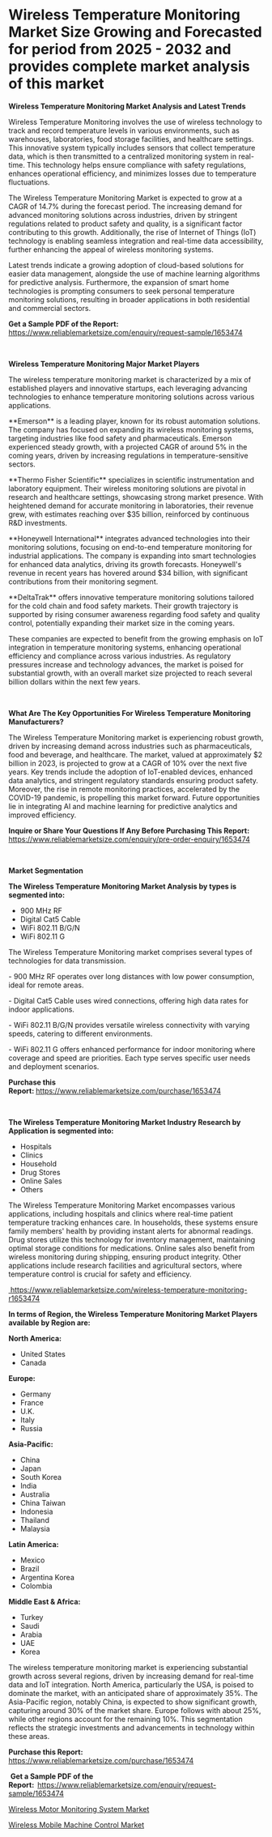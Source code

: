 <p><h1>Wireless Temperature Monitoring Market Size Growing and Forecasted for period from 2025 - 2032 and provides complete market analysis of this market</h1></p><p><strong>Wireless Temperature Monitoring Market Analysis and Latest Trends</strong></p>
<p><p>Wireless Temperature Monitoring involves the use of wireless technology to track and record temperature levels in various environments, such as warehouses, laboratories, food storage facilities, and healthcare settings. This innovative system typically includes sensors that collect temperature data, which is then transmitted to a centralized monitoring system in real-time. This technology helps ensure compliance with safety regulations, enhances operational efficiency, and minimizes losses due to temperature fluctuations.</p><p>The Wireless Temperature Monitoring Market is expected to grow at a CAGR of 14.7% during the forecast period. The increasing demand for advanced monitoring solutions across industries, driven by stringent regulations related to product safety and quality, is a significant factor contributing to this growth. Additionally, the rise of Internet of Things (IoT) technology is enabling seamless integration and real-time data accessibility, further enhancing the appeal of wireless monitoring systems.</p><p>Latest trends indicate a growing adoption of cloud-based solutions for easier data management, alongside the use of machine learning algorithms for predictive analysis. Furthermore, the expansion of smart home technologies is prompting consumers to seek personal temperature monitoring solutions, resulting in broader applications in both residential and commercial sectors.</p></p>
<p><strong>Get a Sample PDF of the Report:&nbsp;</strong> <a href="https://www.reliablemarketsize.com/enquiry/request-sample/1653474?utm_campaign=1885&utm_medium=2&utm_source=Github&utm_content=ia&utm_term=05032025&utm_id=wireless-temperature-monitoring">https://www.reliablemarketsize.com/enquiry/request-sample/1653474</a></p>
<p>&nbsp;</p>
<p><strong>Wireless Temperature Monitoring Major Market Players</strong></p>
<p><p>The wireless temperature monitoring market is characterized by a mix of established players and innovative startups, each leveraging advancing technologies to enhance temperature monitoring solutions across various applications. </p><p>**Emerson** is a leading player, known for its robust automation solutions. The company has focused on expanding its wireless monitoring systems, targeting industries like food safety and pharmaceuticals. Emerson experienced steady growth, with a projected CAGR of around 5% in the coming years, driven by increasing regulations in temperature-sensitive sectors.</p><p>**Thermo Fisher Scientific** specializes in scientific instrumentation and laboratory equipment. Their wireless monitoring solutions are pivotal in research and healthcare settings, showcasing strong market presence. With heightened demand for accurate monitoring in laboratories, their revenue grew, with estimates reaching over $35 billion, reinforced by continuous R&D investments.</p><p>**Honeywell International** integrates advanced technologies into their monitoring solutions, focusing on end-to-end temperature monitoring for industrial applications. The company is expanding into smart technologies for enhanced data analytics, driving its growth forecasts. Honeywell's revenue in recent years has hovered around $34 billion, with significant contributions from their monitoring segment.</p><p>**DeltaTrak** offers innovative temperature monitoring solutions tailored for the cold chain and food safety markets. Their growth trajectory is supported by rising consumer awareness regarding food safety and quality control, potentially expanding their market size in the coming years.</p><p>These companies are expected to benefit from the growing emphasis on IoT integration in temperature monitoring systems, enhancing operational efficiency and compliance across various industries. As regulatory pressures increase and technology advances, the market is poised for substantial growth, with an overall market size projected to reach several billion dollars within the next few years.</p></p>
<p>&nbsp;</p>
<p><strong>What Are The Key Opportunities For Wireless Temperature Monitoring Manufacturers?</strong></p>
<p><p>The Wireless Temperature Monitoring market is experiencing robust growth, driven by increasing demand across industries such as pharmaceuticals, food and beverage, and healthcare. The market, valued at approximately $2 billion in 2023, is projected to grow at a CAGR of 10% over the next five years. Key trends include the adoption of IoT-enabled devices, enhanced data analytics, and stringent regulatory standards ensuring product safety. Moreover, the rise in remote monitoring practices, accelerated by the COVID-19 pandemic, is propelling this market forward. Future opportunities lie in integrating AI and machine learning for predictive analytics and improved efficiency.</p></p>
<p><strong>Inquire or Share Your Questions If Any Before Purchasing This Report:</strong> <a href="https://www.reliablemarketsize.com/enquiry/pre-order-enquiry/1653474?utm_campaign=1885&utm_medium=2&utm_source=Github&utm_content=ia&utm_term=05032025&utm_id=wireless-temperature-monitoring">https://www.reliablemarketsize.com/enquiry/pre-order-enquiry/1653474</a></p>
<p>&nbsp;</p>
<p><strong>Market Segmentation</strong></p>
<p><strong>The Wireless Temperature Monitoring Market Analysis by types is segmented into:</strong></p>
<p><ul><li>900 MHz RF</li><li>Digital Cat5 Cable</li><li>WiFi 802.11 B/G/N</li><li>WiFi 802.11 G</li></ul></p>
<p><p>The Wireless Temperature Monitoring market comprises several types of technologies for data transmission. </p><p>- 900 MHz RF operates over long distances with low power consumption, ideal for remote areas. </p><p>- Digital Cat5 Cable uses wired connections, offering high data rates for indoor applications. </p><p>- WiFi 802.11 B/G/N provides versatile wireless connectivity with varying speeds, catering to different environments. </p><p>- WiFi 802.11 G offers enhanced performance for indoor monitoring where coverage and speed are priorities. Each type serves specific user needs and deployment scenarios.</p></p>
<p><strong>Purchase this Report:&nbsp;</strong><a href="https://www.reliablemarketsize.com/purchase/1653474?utm_campaign=1885&utm_medium=2&utm_source=Github&utm_content=ia&utm_term=05032025&utm_id=wireless-temperature-monitoring">https://www.reliablemarketsize.com/purchase/1653474</a></p>
<p>&nbsp;</p>
<p><strong>The Wireless Temperature Monitoring Market Industry Research by Application is segmented into:</strong></p>
<p><ul><li>Hospitals</li><li>Clinics</li><li>Household</li><li>Drug Stores</li><li>Online Sales</li><li>Others</li></ul></p>
<p><p>The Wireless Temperature Monitoring Market encompasses various applications, including hospitals and clinics where real-time patient temperature tracking enhances care. In households, these systems ensure family members' health by providing instant alerts for abnormal readings. Drug stores utilize this technology for inventory management, maintaining optimal storage conditions for medications. Online sales also benefit from wireless monitoring during shipping, ensuring product integrity. Other applications include research facilities and agricultural sectors, where temperature control is crucial for safety and efficiency.</p></p>
<p><a href="https://www.reliablemarketsize.com/wireless-temperature-monitoring-r1653474?utm_campaign=1885&utm_medium=2&utm_source=Github&utm_content=ia&utm_term=05032025&utm_id=wireless-temperature-monitoring">&nbsp;https://www.reliablemarketsize.com/wireless-temperature-monitoring-r1653474</a></p>
<p><strong>In terms of Region, the Wireless Temperature Monitoring Market Players available by Region are:</strong></p>
<p>
    <p> <strong> North America: </strong>
        <ul>
            <li>United States</li>
            <li>Canada</li>
        </ul>
        </p> 
    <p> <strong> Europe: </strong>
        <ul>
            <li>Germany</li>
            <li>France</li>
            <li>U.K.</li>
            <li>Italy</li>
            <li>Russia</li>
        </ul>
        </p> 
    <p> <strong> Asia-Pacific: </strong>
        <ul>
            <li>China</li>
            <li>Japan</li>
            <li>South Korea</li>
            <li>India</li>
            <li>Australia</li>
            <li>China Taiwan</li>
            <li>Indonesia</li>
            <li>Thailand</li>
            <li>Malaysia</li>
        </ul>
        </p> 
    <p> <strong> Latin America: </strong>
        <ul>
            <li>Mexico</li>
            <li>Brazil</li>
            <li>Argentina Korea</li>
            <li>Colombia</li>
        </ul>
        </p> 
    <p> <strong> Middle East & Africa: </strong>
        <ul>
            <li>Turkey</li>
            <li>Saudi</li>
            <li>Arabia</li>
            <li>UAE</li>
            <li>Korea</li>
        </ul>
    </p>
    </p>
<p><p>The wireless temperature monitoring market is experiencing substantial growth across several regions, driven by increasing demand for real-time data and IoT integration. North America, particularly the USA, is poised to dominate the market, with an anticipated share of approximately 35%. The Asia-Pacific region, notably China, is expected to show significant growth, capturing around 30% of the market share. Europe follows with about 25%, while other regions account for the remaining 10%. This segmentation reflects the strategic investments and advancements in technology within these areas.</p></p>
<p><strong>Purchase this Report: </strong><a href="https://www.reliablemarketsize.com/purchase/1653474?utm_campaign=1885&utm_medium=2&utm_source=Github&utm_content=ia&utm_term=05032025&utm_id=wireless-temperature-monitoring">https://www.reliablemarketsize.com/purchase/1653474</a></p>
<p>&nbsp;<strong>Get a Sample PDF of the Report:&nbsp;&nbsp;</strong><a href="https://www.reliablemarketsize.com/enquiry/request-sample/1653474?utm_campaign=1885&utm_medium=2&utm_source=Github&utm_content=ia&utm_term=05032025&utm_id=wireless-temperature-monitoring">https://www.reliablemarketsize.com/enquiry/request-sample/1653474</a></p>
<p><strong></strong></p>
<p><p><a href="https://github.com/sofayahoo2023/Market-Research-Report-List-7/blob/main/wireless-motor-monitoring-system-market.md?utm_campaign=1885&utm_medium=2&utm_source=Github&utm_content=ia&utm_term=05032025&utm_id=wireless-temperature-monitoring">Wireless Motor Monitoring System Market</a></p><p><a href="https://github.com/elhibacajka/Market-Research-Report-List-1/blob/main/wireless-mobile-machine-control-market.md?utm_campaign=1885&utm_medium=2&utm_source=Github&utm_content=ia&utm_term=05032025&utm_id=wireless-temperature-monitoring">Wireless Mobile Machine Control Market</a></p></p>